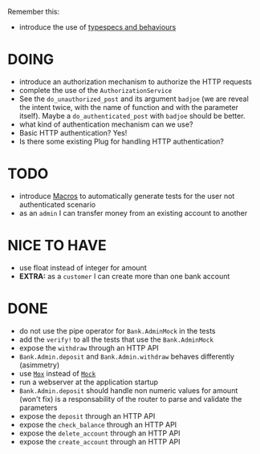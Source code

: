Remember this:

* introduce the use of [typespecs and behaviours](https://elixir-lang.org/getting-started/typespecs-and-behaviours.html)

# DOING

* introduce an authorization mechanism to authorize the HTTP requests
 * complete the use of the `AuthorizationService`
  * See the `do_unauthorized_post` and its argument `badjoe` (we are reveal the intent twice, with the name of function and with the parameter itself). Maybe a `do_authenticated_post` with `badjoe` should be better.
 * what kind of authentication mechanism can we use?
  * Basic HTTP authentication? Yes!
 * Is there some existing Plug for handling HTTP authentication?

# TODO

* introduce [Macros](http://hugoribeira.com/DRYing-Elixir-Tests-With-Macros/) to automatically generate tests for the user not authenticated scenario
* as an `admin` I can transfer money from an existing account to another

# NICE TO HAVE

* use float instead of integer for amount
* **EXTRA:** as a `customer` I can create more than one bank account

# DONE

* do not use the pipe operator for `Bank.AdminMock` in the tests
* add the `verify!` to all the tests that use the `Bank.AdminMock`
* expose the `withdraw` through an HTTP API
* `Bank.Admin.deposit` and `Bank.Admin.withdraw` behaves differently (asimmetry)
* use [`Mox`](https://hexdocs.pm/mox/Mox.html) instead of [`Mock`](https://github.com/jjh42/mock)
* run a webserver at the application startup
* `Bank.Admin.deposit` should handle non numeric values for amount (won't fix)
   is a responsability of the router to parse and validate the parameters
* expose the `deposit` through an HTTP API
* expose the `check_balance` through an HTTP API
* expose the `delete_account` through an HTTP API
* expose the `create_account` through an HTTP API
